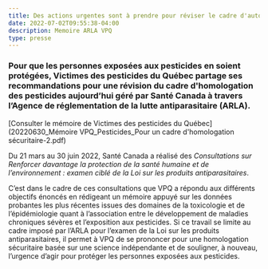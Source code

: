 ```yaml
---
title: Des actions urgentes sont à prendre pour réviser le cadre d'autorisation des pesticides au Canada
date: 2022-07-02T09:55:38-04:00
description: Memoire ARLA VPQ 
type: presse 
---
```


### Pour que les personnes exposées aux pesticides en soient protégées, Victimes des pesticides du Québec partage ses recommandations pour une révision du cadre d'homologation des pesticides aujourd’hui géré par Santé Canada à travers l’Agence de réglementation de la lutte antiparasitaire (ARLA).
[Consulter le mémoire de Victimes des pesticides du Québec](20220630_Mémoire VPQ_Pesticides_Pour un cadre d'homologation sécuritaire-2.pdf)

Du 21 mars au 30 juin 2022, Santé Canada a réalisé des *Consultations sur Renforcer davantage la protection de la santé humaine et de l’environnement : examen ciblé de la Loi sur les produits antiparasitaires*. 

C’est dans le cadre de ces consultations que VPQ a répondu aux différents objectifs énoncés en rédigeant un mémoire appuyé sur les données probantes les plus récentes issues des domaines de la toxicologie et de l’épidémiologie quant à l’association entre le développement de maladies chroniques sévères et l’exposition aux pesticides. Si ce travail se limite au cadre imposé par l’ARLA pour l’examen de la Loi sur les produits antiparasitaires, il permet à VPQ de se prononcer pour une homologation sécuritaire basée sur une science indépendante et de souligner, à nouveau, l’urgence d’agir pour protéger les personnes exposées aux pesticides. 
